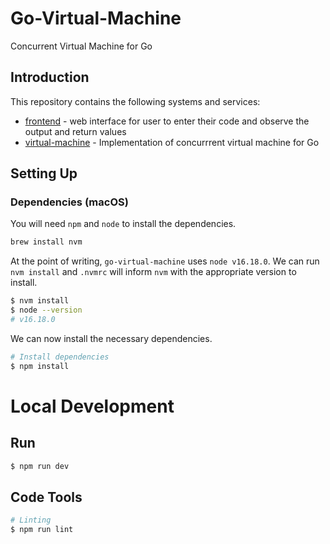 # Go-Virtual-Machine

Concurrent Virtual Machine for Go

## Introduction

This repository contains the following systems and services:

- [frontend](https://github.com/huajun07/go-virtual-machine/tree/main/src/frontend) - web interface for user to enter their code and observe the output and return values
- [virtual-machine](https://github.com/huajun07/go-virtual-machine/tree/main/src/virtual-machine) - Implementation of concurrrent virtual machine for Go

## Setting Up

### Dependencies (macOS)

You will need `npm` and `node` to install the dependencies.

```sh
brew install nvm
```

At the point of writing, `go-virtual-machine` uses `node v16.18.0`. We can run `nvm install` and `.nvmrc` will inform `nvm` with the appropriate version to install.

```sh
$ nvm install
$ node --version
# v16.18.0
```

We can now install the necessary dependencies.

```sh
# Install dependencies
$ npm install
```

# Local Development

## Run

```sh
$ npm run dev
```

## Code Tools

```sh
# Linting
$ npm run lint
```
